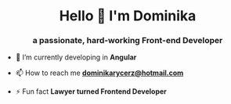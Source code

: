 <h1 align="center">Hello 👋 I'm Dominika</h1>
<h3 align="center">a passionate, hard-working Front-end Developer</h3>


- 🌱 I’m currently developing in **Angular**

- 📫 How to reach me **dominikarycerz@hotmail.com**

- ⚡ Fun fact **Lawyer turned Frontend Developer**
